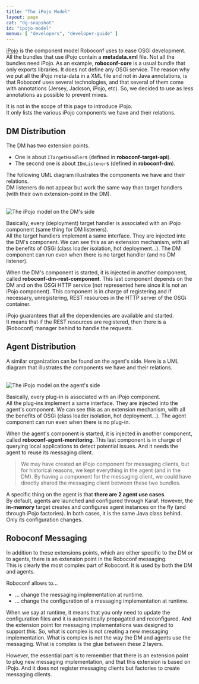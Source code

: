 ```yaml
---
title: "The iPojo Model"
layout: page
cat: "dg-snapshot"
id: "ipojo-model"
menus: [ "developers", "developer-guide" ]
---
```


[iPojo](http://felix.apache.org/documentation/subprojects/apache-felix-ipojo.html) is the component model Roboconf uses to ease OSGi development.  
All the bundles that use iPojo contain a **metadata.xml** file. Not all the bundles need iPojo. As an
example, **roboconf-core** is a usual bundle that only exports libraries. It does not define any OSGi service.
The reason why we put all the iPojo meta-data in a XML file and not in Java annotations, is that Roboconf uses
several technologies, and that several of them come with annotations (Jersey, Jackson, iPojo, etc). 
So, we decided to use as less annotations as possible to prevent mixes.

It is not in the scope of this page to introduce iPojo.  
It only lists the various iPojo components we have and their relations.


## DM Distribution

The DM has two extension points.

* One is about `ITargetHandler`s (defined in **roboconf-target-api**).
* The second one is about `IDmListener`s (defined in **roboconf-dm**).

The following UML diagram illustrates the components we have and their relations.  
DM listeners do not appear but work the same way than target handlers (with their own extension-point in the DM).

<br />
<img src="/resources/img/ipojo-dm.png" alt="The iPojo model on the DM's side" />

<br />

Basically, every (deployment) target handler is associated with an iPojo component (same thing for DM listeners).  
All the target handlers implement a same interface. They are injected into the DM's component. We can see this
as an extension mechanism, with all the benefits of OSGi (class loader isolation, hot deployment...).
The DM component can run even when there is no target handler (and no DM listener).

When the DM's component is started, it is injected in another component, called **roboconf-dm-rest-component**.
This last component depends on the DM and on the OSGi HTTP service (not represented here since it is not an iPojo
component). This component is in charge of registering and if necessary, unregistering, REST resources in 
the HTTP server of the OSGi container.

iPojo guarantees that all the dependencies are available and started.  
It means that if the REST resources are registered, then there is a (Roboconf) manager behind to handle the requests.  


## Agent Distribution

A similar organization can be found on the agent's side.
Here is a UML diagram that illustrates the components we have and their relations.  

<br />
<img src="/resources/img/ipojo-agent.png" alt="The iPojo model on the agent's side" />

<br />

Basically, every plug-in is associated with an iPojo component.  
All the plug-ins implement a same interface. They are injected into the agent's component. We can see this
as an extension mechanism, with all the benefits of OSGi (class loader isolation, hot deployment...).
The agent component can run even when there is no plug-in.

When the agent's component is started, it is injected in another component, called **roboconf-agent-monitoring**.
This last component is in charge of querying local applications to detect potential issues. And it needs the agent
to reuse its messaging client.

> We may have created an iPojo component for messaging clients, but for historical reasons,
> we kept everything in the agent (and in the DM). By having a component for the messaging client,
> we could have directly shared the messaging client between these two bundles.

A specific thing on the agent is that **there are 2 agent use cases**.  
By default, agents are launched and configured through Karaf. However, the **in-memory** target
creates and configures agent instances on the fly (and through iPojo factories). In both cases, it
is the same Java class behind. Only its configuration changes.


## Roboconf Messaging

In addition to these extensions points, which are either specific to the DM or to agents,
there is an extension point in the Roboconf messaging.  
This is clearly the most complex part of Roboconf. It is used by both the DM and agents.

Roboconf allows to...

* ... change the messaging implementation at runtime.
* ... change the configuration of a messaging implementation at runtime.

When we say at runtime, it means that you only need to update the configuration files and
it is automatically propagated and reconfigured. And the extension point for messaging implementations was designed
to support this. So, what is complex is not creating a new messaging implementation. What is complex is not the way
the DM and agents use the messaging. What is complex is the glue between these 2 layers.

However, the essential part is to remember that there is an extension point to plug new messaging implementation, and that
this extension is based on iPojo. And it does not register messaging clients but factories to create messaging clients.
